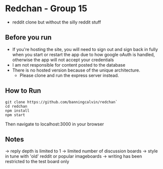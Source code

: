 # Redchan - Group 15
- reddit clone but without the silly reddit stuff
## Before you run
- If you're hosting the site, you will need to sign out and sign back in fully when you start or restart the app due to how google oAuth is handled, otherwise the app will not accept your credentials
- I am not responsible for content posted to the database
- There is no hosted version because of the unique architecture.
  - Please clone and run the express server instead.
## How to Run
```
git clone https://github.com/banningcalvin/redchan`
cd redchan
npm install
npm start
```

Then navigate to localhost:3000 in your browser
## Notes
-> reply depth is limited to 1
-> limited number of discussion boards
-> style in tune with 'old' reddit or popular imageboards
-> writing has been restricted to the test board only
